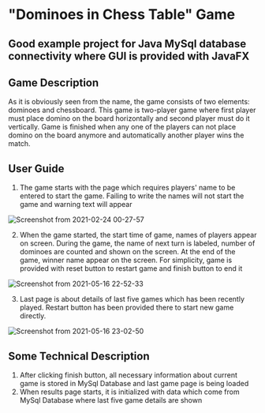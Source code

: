 # "Dominoes in Chess Table" Game
## Good example project for Java MySql database connectivity where GUI is provided with JavaFX

## Game Description
As it is obviously seen from the name, the game consists of two elements: dominoes and chessboard. This game is two-player game where first player must place
domino on the board horizontally and second player must do it vertically. Game is finished when any one of the players can not place domino on the board
anymore and automatically another player wins the match.

## User Guide
1. The game starts with the page which requires players' name to be entered to start the game. Failing to write the names will not start the game and warning
text will appear

![Screenshot from 2021-02-24 00-27-57](https://user-images.githubusercontent.com/31879611/118412550-f36a9780-b69a-11eb-92f0-abb6649a764f.png)


2. When the game started, the start time of game, names of players appear on screen.
   During the game, the name of next turn is labeled, number of dominoes are counted and shown on the screen.
   At the end of the game, winner name appear on the screen.
   For simplicity, game is provided with reset button to restart game and finish button to end it
   
![Screenshot from 2021-05-16 22-52-33](https://user-images.githubusercontent.com/31879611/118412395-f4e79000-b699-11eb-9ae7-b7080c2c1c14.png)
   
3. Last page is about details of last five games which has been recently played. Restart button has been provided there to start new game directly.

![Screenshot from 2021-05-16 23-02-50](https://user-images.githubusercontent.com/31879611/118412577-109f6600-b69b-11eb-81ad-38280b134e71.png)


## Some Technical Description
1. After clicking finish button, all necessary information about current game is stored in MySql Database and last game page is being loaded
2. When results page starts, it is initialized with data which come from MySql Database where last five game details are shown
